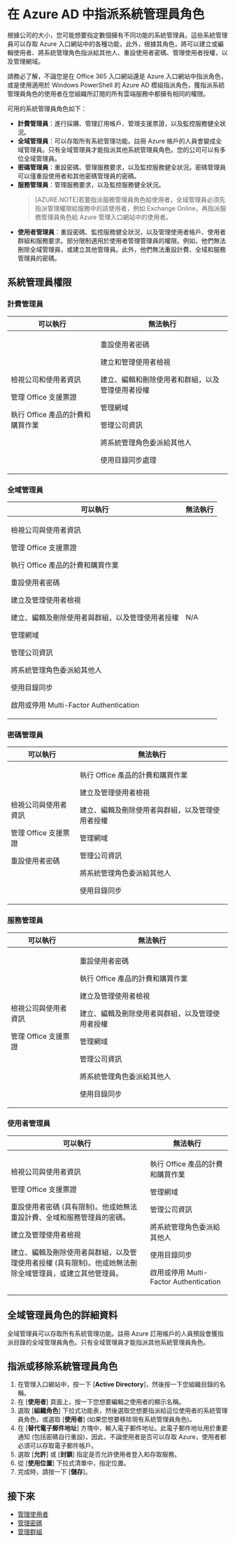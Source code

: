 <properties
	pageTitle="在 Azure AD 中指派系統管理員角色"
	description="說明 Azure AD 可用的系統管理員角色和其指派方式。"
	services="active-directory"
	documentationCenter=""
	authors="curtand"
	manager="stevenpo"
	editor=""/>

<tags
	ms.service="active-directory"
	ms.workload="identity"
	ms.tgt_pltfrm="na"
	ms.devlang="na"
	ms.topic="article"
	ms.date="10/19/2015"
	ms.author="curtand"/>

# 在 Azure AD 中指派系統管理員角色

根據公司的大小，您可能想要指定數個擁有不同功能的系統管理員。這些系統管理員可以存取 Azure 入口網站中的各種功能，此外，根據其角色，將可以建立或編輯使用者、將系統管理角色指派給其他人、重設使用者密碼、管理使用者授權，以及管理網域。

請務必了解，不論您是在 Office 365 入口網站還是 Azure 入口網站中指派角色，或是使用適用於 Windows PowerShell 的 Azure AD 模組指派角色，獲指派系統管理員角色的使用者在您組織所訂閱的所有雲端服務中都擁有相同的權限。

可用的系統管理員角色如下：

- **計費管理員**：進行採購、管理訂用帳戶、管理支援票證，以及監控服務健全狀況。
- **全域管理員**：可以存取所有系統管理功能。註冊 Azure 帳戶的人員會變成全域管理員。只有全域管理員才能指派其他系統管理員角色。您的公司可以有多位全域管理員。
- **密碼管理員**：重設密碼、管理服務要求，以及監控服務健全狀況。密碼管理員可以僅重設使用者和其他密碼管理員的密碼。
- **服務管理員**：管理服務要求，以及監控服務健全狀況。
    > [AZURE.NOTE]若要指派服務管理員角色給使用者，全域管理員必須先指派管理權限給服務中的該使用者，例如 Exchange Online，再指派服務管理員角色給 Azure 管理入口網站中的使用者。
- **使用者管理員**：重設密碼、監控服務健全狀況，以及管理使用者帳戶、使用者群組和服務要求。部分限制適用於使用者管理管理員的權限。例如，他們無法刪除全域管理員，或建立其他管理員。此外，他們無法重設計費、全域和服務管理員的密碼。

## 系統管理員權限

### 計費管理員

可以執行 | 無法執行
------------- | -------------
<p>檢視公司和使用者資訊</p><p>管理 Office 支援票證</p><p>執行 Office 產品的計費和購買作業</p> | <p>重設使用者密碼</p><p>建立和管理使用者檢視</p><p>建立、編輯和刪除使用者和群組，以及管理使用者授權</p><p>管理網域</p><p>管理公司資訊</p><p>將系統管理角色委派給其他人</p><p>使用目錄同步處理</p>

### 全域管理員

可以執行 | 無法執行
------------- | -------------
<p>檢視公司與使用者資訊</p><p>管理 Office 支援票證</p><p>執行 Office 產品的計費和購買作業</p> <p>重設使用者密碼</p><p>建立及管理使用者檢視</p><p>建立、編輯及刪除使用者與群組，以及管理使用者授權</p><p>管理網域</p><p>管理公司資訊</p><p>將系統管理角色委派給其他人</p><p>使用目錄同步</p><p>啟用或停用 Multi-Factor Authentication</p> | N/A

### 密碼管理員

可以執行 | 無法執行
------------- | -------------
<p>檢視公司與使用者資訊</p><p>管理 Office 支援票證</p><p>重設使用者密碼</p> | <p>執行 Office 產品的計費和購買作業</p><p>建立及管理使用者檢視</p><p>建立、編輯及刪除使用者與群組，以及管理使用者授權</p><p>管理網域</p><p>管理公司資訊</p><p>將系統管理角色委派給其他人</p><p>使用目錄同步</p>

### 服務管理員

可以執行 | 無法執行
------------- | -------------
<p>檢視公司與使用者資訊</p><p>管理 Office 支援票證</p> | <p>重設使用者密碼</p><p>執行 Office 產品的計費和購買作業</p><p>建立及管理使用者檢視</p><p>建立、編輯及刪除使用者與群組，以及管理使用者授權</p><p>管理網域</p><p>管理公司資訊</p><p>將系統管理角色委派給其他人</p><p>使用目錄同步</p>

### 使用者管理員

可以執行 | 無法執行
------------- | -------------
<p>檢視公司與使用者資訊</p><p>管理 Office 支援票證</p><p>重設使用者密碼 (具有限制)。他或她無法重設計費、全域和服務管理員的密碼。</p><p>建立及管理使用者檢視</p><p>建立、編輯及刪除使用者與群組，以及管理使用者授權 (具有限制)。他或她無法刪除全域管理員，或建立其他管理員。</p> | <p>執行 Office 產品的計費和購買作業</p><p>管理網域</p><p>管理公司資訊</p><p>將系統管理角色委派給其他人</p><p>使用目錄同步</p><p>啟用或停用 Multi-Factor Authentication</p>

## 全域管理員角色的詳細資料

全域管理員可以存取所有系統管理功能。註冊 Azure 訂用帳戶的人員預設會獲指派目錄的全域管理員角色。只有全域管理員才能指派其他系統管理員角色。

## 指派或移除系統管理員角色


1. 在管理入口網站中，按一下 [**Active Directory**]，然後按一下您組織目錄的名稱。
2. 在 [**使用者**] 頁面上，按一下您想要編輯之使用者的顯示名稱。
3. 選取 [**組織角色**] 下拉式功能表，然後選取您想要指派給這位使用者的系統管理員角色，或選取 [**使用者**] (如果您想要移除現有系統管理員角色)。
4. 在 [**替代電子郵件地址**] 方塊中，輸入電子郵件地址。此電子郵件地址用於重要通知 (包括密碼自行重設)，因此，不論使用者是否可以存取 Azure，使用者都必須可以存取電子郵件帳戶。
5. 選取 [**允許**] 或 [**封鎖**] 指定是否允許使用者登入和存取服務。
6. 從 [**使用位置**] 下拉式清單中，指定位置。
7. 完成時，請按一下 [**儲存**]。

## 接下來

- [管理使用者](../active-directory-manage-users.md)
- [管理密碼](active-directory-manage-passwords.md)
- [管理群組](active-directory-manage-groups.md)

<!---HONumber=Oct15_HO4-->